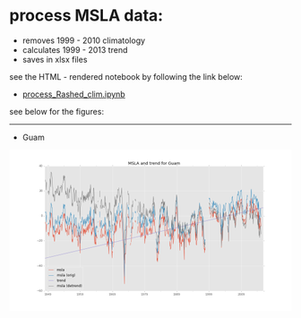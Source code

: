 # process MSLA data:

+ removes 1999 - 2010 climatology
+ calculates 1999 - 2013 trend
+ saves in xlsx files

see the HTML - rendered notebook by following the link below:

+ [process_Rashed_clim.ipynb](http://nbviewer.ipython.org/urls/raw.github.com/nicolasfauchereau/msla_data/master/process_Rashed_clim.ipynb)

see below for the figures:

<hr size=5>

+ Guam

![Guam ](https://github.com/nicolasfauchereau/msla_data/blob/master/figures/MSLA_trend_plot_Guam.png)
